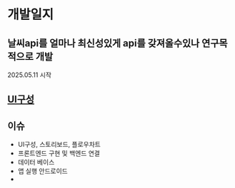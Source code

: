 # 개발일지
## 날씨api를 얼마나 최신성있게 api를 갖져올수있나 연구목적으로 개발
2025.05.11 시작 

## [UI구성](https://www.figma.com/design/ttHZrIvWEsbmKpuHlHbROI/Weather?node-id=0-1&p=f&t=TTO0ecAmRvGPhfOm-0)

## 이슈

- UI구성, 스토리보드, 플로우차트
- 프론트엔드 구현 및 백엔드 연결 
- 데이터 베이스 
- 앱 실행 안드로이드
- 